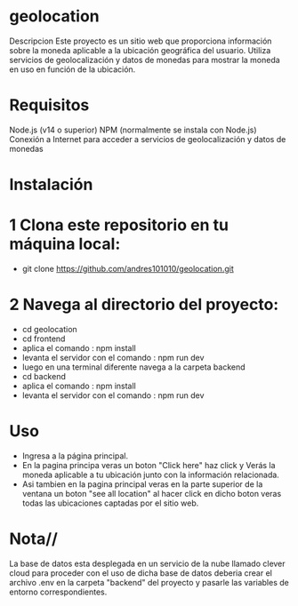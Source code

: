 # geolocation
Descripcion
Este proyecto es un sitio web que proporciona información sobre la moneda aplicable a la ubicación geográfica del usuario. Utiliza servicios de geolocalización y datos de monedas para mostrar la moneda en uso en función de la ubicación.
# Requisitos
Node.js (v14 o superior)
NPM (normalmente se instala con Node.js)
Conexión a Internet para acceder a servicios de geolocalización y datos de monedas
# Instalación
# 1 Clona este repositorio en tu máquina local:
- git clone https://github.com/andres101010/geolocation.git
# 2 Navega al directorio del proyecto:
- cd geolocation
- cd frontend
- aplica el comando : npm install
- levanta el servidor con el comando : npm run dev
- luego en una terminal diferente navega a la carpeta backend
- cd backend
- aplica el comando : npm install
- levanta el servidor con el comando : npm run dev
# Uso
- Ingresa a la página principal.
- En la pagina principa veras un boton "Click here" haz click y Verás la moneda aplicable a tu ubicación junto con la información relacionada.
- Asi tambien en la pagina principal veras en la parte superior de la ventana un boton "see all location" al hacer click en dicho boton veras todas las ubicaciones captadas por el sitio web.

# Nota// 
La base de datos esta desplegada en un servicio de la nube llamado clever cloud
para proceder con el uso de dicha base de datos deberia crear el archivo .env en la carpeta "backend" del proyecto y pasarle las variables de entorno correspondientes.
